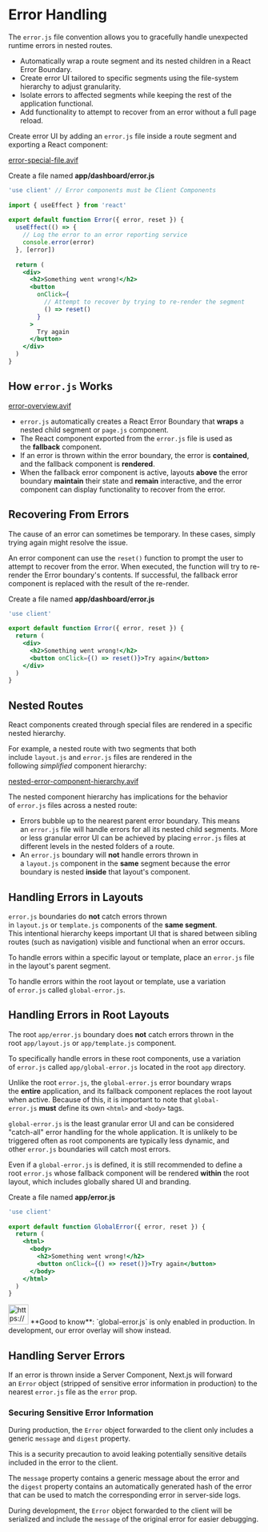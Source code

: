 # Error Handling

The `error.js` file convention allows you to gracefully handle unexpected runtime errors in nested routes.

- Automatically wrap a route segment and its nested children in a React Error Boundary.
- Create error UI tailored to specific segments using the file-system hierarchy to adjust granularity.
- Isolate errors to affected segments while keeping the rest of the application functional.
- Add functionality to attempt to recover from an error without a full page reload.

Create error UI by adding an `error.js` file inside a route segment and exporting a React component:

[error-special-file.avif](Error%20Handling%201b2aeacbb29981dc8e44eef12447d4a8/error-special-file.avif)

Create a file named **app/dashboard/error.js**

```jsx
'use client' // Error components must be Client Components
 
import { useEffect } from 'react'
 
export default function Error({ error, reset }) {
  useEffect(() => {
    // Log the error to an error reporting service
    console.error(error)
  }, [error])
 
  return (
    <div>
      <h2>Something went wrong!</h2>
      <button
        onClick={
          // Attempt to recover by trying to re-render the segment
          () => reset()
        }
      >
        Try again
      </button>
    </div>
  )
}
```

## How `error.js` Works

[error-overview.avif](Error%20Handling%201b2aeacbb29981dc8e44eef12447d4a8/error-overview.avif)

- `error.js` automatically creates a React Error Boundary that **wraps** a nested child segment or `page.js` component.
- The React component exported from the `error.js` file is used as the **fallback** component.
- If an error is thrown within the error boundary, the error is **contained**, and the fallback component is **rendered**.
- When the fallback error component is active, layouts **above** the error boundary **maintain** their state and **remain** interactive, and the error component can display functionality to recover from the error.

## Recovering From Errors

The cause of an error can sometimes be temporary. In these cases, simply trying again might resolve the issue.

An error component can use the `reset()` function to prompt the user to attempt to recover from the error. When executed, the function will try to re-render the Error boundary's contents. If successful, the fallback error component is replaced with the result of the re-render.

Create a file named **app/dashboard/error.js**

```jsx
'use client'
 
export default function Error({ error, reset }) {
  return (
    <div>
      <h2>Something went wrong!</h2>
      <button onClick={() => reset()}>Try again</button>
    </div>
  )
}
```

## Nested Routes

React components created through special files are rendered in a specific nested hierarchy.

For example, a nested route with two segments that both include `layout.js` and `error.js` files are rendered in the following *simplified* component hierarchy:

[nested-error-component-hierarchy.avif](Error%20Handling%201b2aeacbb29981dc8e44eef12447d4a8/nested-error-component-hierarchy.avif)

The nested component hierarchy has implications for the behavior of `error.js` files across a nested route:

- Errors bubble up to the nearest parent error boundary. This means an `error.js` file will handle errors for all its nested child segments. More or less granular error UI can be achieved by placing `error.js` files at different levels in the nested folders of a route.
- An `error.js` boundary will **not** handle errors thrown in a `layout.js` component in the **same** segment because the error boundary is nested **inside** that layout's component.

## Handling Errors in Layouts

`error.js` boundaries do **not** catch errors thrown in `layout.js` or `template.js` components of the **same segment**. This intentional hierarchy keeps important UI that is shared between sibling routes (such as navigation) visible and functional when an error occurs.

To handle errors within a specific layout or template, place an `error.js` file in the layout's parent segment.

To handle errors within the root layout or template, use a variation of `error.js` called `global-error.js`.

## Handling Errors in Root Layouts

The root `app/error.js` boundary does **not** catch errors thrown in the root `app/layout.js` or `app/template.js` component.

To specifically handle errors in these root components, use a variation of `error.js` called `app/global-error.js` located in the root `app` directory.

Unlike the root `error.js`, the `global-error.js` error boundary wraps the **entire** application, and its fallback component replaces the root layout when active. Because of this, it is important to note that `global-error.js` **must** define its own `<html>` and `<body>` tags.

`global-error.js` is the least granular error UI and can be considered "catch-all" error handling for the whole application. It is unlikely to be triggered often as root components are typically less dynamic, and other `error.js` boundaries will catch most errors.

Even if a `global-error.js` is defined, it is still recommended to define a root `error.js` whose fallback component will be rendered **within** the root layout, which includes globally shared UI and branding.

Create a file named **app/error.js**

```jsx
'use client'
 
export default function GlobalError({ error, reset }) {
  return (
    <html>
      <body>
        <h2>Something went wrong!</h2>
        <button onClick={() => reset()}>Try again</button>
      </body>
    </html>
  )
}
```

<aside>
<img src="https://www.notion.so/icons/new-alert_yellow.svg" alt="https://www.notion.so/icons/new-alert_yellow.svg" width="40px" /> **Good to know**: `global-error.js` is only enabled in production. In development, our error overlay will show instead.

</aside>

## Handling Server Errors

If an error is thrown inside a Server Component, Next.js will forward an `Error` object (stripped of sensitive error information in production) to the nearest `error.js` file as the `error` prop.

### Securing Sensitive Error Information

During production, the `Error` object forwarded to the client only includes a generic `message` and `digest` property.

This is a security precaution to avoid leaking potentially sensitive details included in the error to the client.

The `message` property contains a generic message about the error and the `digest` property contains an automatically generated hash of the error that can be used to match the corresponding error in server-side logs.

During development, the `Error` object forwarded to the client will be serialized and include the `message` of the original error for easier debugging.